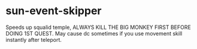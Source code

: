 # sun-event-skipper

Speeds up squalid temple, ALWAYS KILL THE BIG MONKEY FIRST BEFORE DOING 1ST QUEST.
May cause dc sometimes if you use movement skill instantly after teleport.
